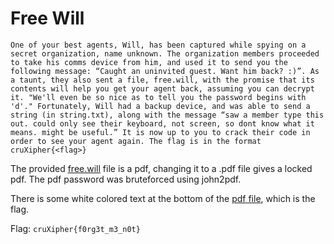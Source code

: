 # Free Will

```
One of your best agents, Will, has been captured while spying on a secret organization, name unknown. The organization members proceeded to take his comms device from him, and used it to send you the following message: “Caught an uninvited guest. Want him back? :)”. As a taunt, they also sent a file, free.will, with the promise that its contents will help you get your agent back, assuming you can decrypt it. "We'll even be so nice as to tell you the password begins with 'd'." Fortunately, Will had a backup device, and was able to send a string (in string.txt), along with the message “saw a member type this out. could only see their keyboard, not screen, so dont know what it means. might be useful.” It is now up to you to crack their code in order to see your agent again. The flag is in the format cruXipher{<flag>}
```


The provided [free.will](./free.will) file is a pdf, changing it to a .pdf file gives a locked pdf. The pdf password was bruteforced using john2pdf.

There is some white colored text at the bottom of the [pdf file](./free.pdf), which is the flag.

Flag: `cruXipher{f0rg3t_m3_n0t}`
